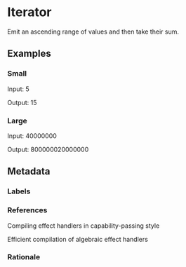 # Iterator

Emit an ascending range of values and then take their sum.

## Examples

### Small

Input: 5

Output: 15

### Large

Input: 40000000

Output: 800000020000000

## Metadata

### Labels

### References

Compiling effect handlers in capability-passing style

Efficient compilation of algebraic effect handlers

### Rationale

